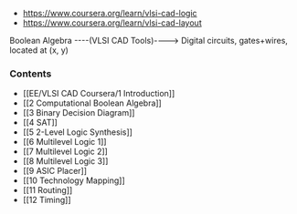 * https://www.coursera.org/learn/vlsi-cad-logic
* https://www.coursera.org/learn/vlsi-cad-layout

Boolean Algebra ----(VLSI CAD Tools)----> Digital circuits, gates+wires, located at (x, y)

### Contents

* [[EE/VLSI CAD Coursera/1 Introduction]]
* [[2 Computational Boolean Algebra]]
* [[3 Binary Decision Diagram]]
* [[4 SAT]]
* [[5 2-Level Logic Synthesis]]
* [[6 Multilevel Logic 1]]
* [[7 Multilevel Logic 2]]
* [[8 Multilevel Logic 3]]
* [[9 ASIC Placer]]
* [[10 Technology Mapping]]
* [[11 Routing]]
* [[12 Timing]]
